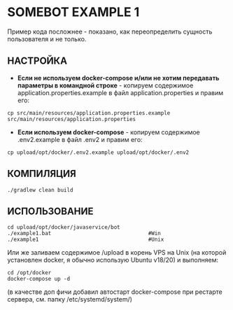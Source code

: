 # SOMEBOT EXAMPLE 1

Пример кода посложнее - показано, как переопределить сущность пользователя и не только.

## НАСТРОЙКА
* __Если не используем docker-compose и/или не хотим передавать параметры в командной строке__ - копируем содержимое application.properties.example в файл application.properties и правим его:
```
cp src/main/resources/application.properties.example src/main/resources/application.properties
```
* __Если используем docker-compose__ - копируем содержимое .env2.example в файл .env2 и правим его:
```
cp upload/opt/docker/.env2.example upload/opt/docker/.env2
```

## КОМПИЛЯЦИЯ

```
./gradlew clean build
```

## ИСПОЛЬЗОВАНИЕ
```
cd upload/opt/docker/javaservice/bot
./example1.bat                               #Win
./example1                                   #Unix
```
Или же заливаем содержимое /upload в корень VPS на Unix (на которой установлен docker, я обычно использую Ubuntu v18/20) и выполняем:
```
cd /opt/docker
docker-compose up -d
```
(в качестве доп фичи добавил автостарт docker-compose при рестарте сервера, см. папку /etc/systemd/system/)
